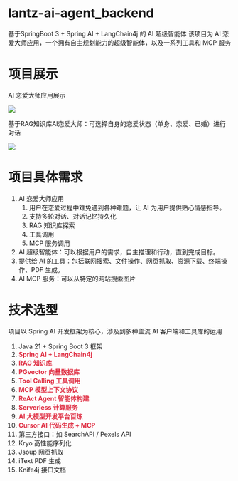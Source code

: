 # lantz-ai-agent_backend
基于SpringBoot 3 + Spring AI + LangChain4j 的 AI 超级智能体
该项目为 AI 恋爱大师应用，一个拥有自主规划能力的超级智能体，以及一系列工具和 MCP 服务

# 项目展示

AI 恋爱大师应用展示

![](https://cdn.nlark.com/yuque/0/2025/png/56119019/1757862756617-ced9f9b7-8d1a-4fb9-a95a-dcc4350c4793.png)

基于RAG知识库AI恋爱大师：可选择自身的恋爱状态（单身、恋爱、已婚）进行对话

![](https://cdn.nlark.com/yuque/0/2025/png/56119019/1757862833983-850ae352-7690-4466-a90a-92e703a8c5ae.png)

# 项目具体需求

1. AI 恋爱大师应用
    1. 用户在恋爱过程中难免遇到各种难题，让 AI 为用户提供贴心情感指导。
    2. 支持多轮对话、对话记忆持久化
    3. RAG 知识库探索
    4. 工具调用
    5. MCP 服务调用
2. AI 超级智能体：可以根据用户的需求，自主推理和行动，直到完成目标。
3. 提供给 AI 的工具：包括联网搜索、文件操作、网页抓取、资源下载、终端操作、PDF 生成。
4. AI MCP 服务：可以从特定的网站搜索图片

# 技术选型

项目以 Spring AI 开发框架为核心，涉及到多种主流 AI 客户端和工具库的运用

1. Java 21 + Spring Boot 3 框架
2. **<font style="color:#DF2A3F;">Spring AI + LangChain4j</font>**
3. **<font style="color:#DF2A3F;">RAG 知识库</font>**
4. **<font style="color:#DF2A3F;">PGvector 向量数据库</font>**
5. **<font style="color:#DF2A3F;">Tool Calling 工具调用</font>**
6. **<font style="color:#DF2A3F;">MCP 模型上下文协议</font>**
7. **<font style="color:#DF2A3F;">ReAct Agent 智能体构建</font>**
8. **<font style="color:#DF2A3F;">Serverless 计算服务</font>**
9. **<font style="color:#DF2A3F;">AI 大模型开发平台百炼</font>**
10. **<font style="color:#DF2A3F;">Cursor AI 代码生成 + MCP</font>**
11. 第三方接口：如 SearchAPI / Pexels API
12. Kryo 高性能序列化
13. Jsoup 网页抓取
14. iText PDF 生成
15. Knife4j 接口文档

















